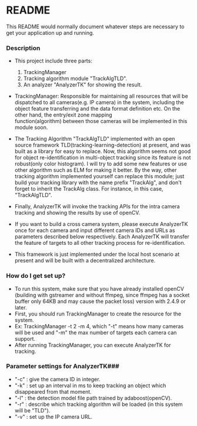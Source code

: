# README #

This README would normally document whatever steps are necessary to get your application up and running.

### Description ###

* This project include three parts: 
  1. TrackingManager
  2. Tracking algorithm module "TrackAlgTLD".
  3. An analyzer "AnalyzerTK" for showing the result.
  
* TrackingManager:
    Responsible for maintaining all resources that will be dispatched to all cameras(e.g. IP camera) in the system, including     the object feature transferring and the data format definition etc. On the other hand, the entry/exit zone mapping  
    function(algorithm) between those cameras will be implemented in this module soon.

* The Tracking Algorithm "TrackAlgTLD" implemented with an open source framework TLD(tracking-learning-detection) at present, and was built as a library for easy to replace. Now, this algorithm seems not good for object re-identification in multi-object tracking since its feature is not robust(only color histogram). I will try to add some new features or use other algorithm such as ELM for making it better. By the way, other tracking algorithm implemented yourself can replace this module; just build your tracking library with the name prefix "TrackAlg", and don't forget to inherit the TrackAlg class. For instance, in this case, "TrackAlgTLD".

* Finally, AnalyzerTK will invoke the tracking APIs for the intra camera tracking and showing the results by use of openCV.

* If you want to build a cross camera system, please execute AnalyzerTK once for each camera and input different camera IDs and URLs as parameters described below respectively. Each AnalyzerTK will transfer the feature of targets to all other tracking process for re-identification.

* This framework is just implemented under the local host scenario at present and will be built with a decentralized architecture.

### How do I get set up? ###

* To run this system, make sure that you have already installed openCV (building with gstreamer and without ffmpeg, since ffmpeg has a socket buffer only 64KB and may cause the packet loss) version with 2.4.9 or later.
* First, you should run TrackingManager to create the resource for the system.
* Ex: TrackingManager -t 2 -m 4, which "-t" means how many cameras will be used and "-m" the max number of targets each camera can support.
* After running TrackingManager, you can execute AnalyzerTK for tracking.

### Parameter settings for AnalyzerTK###

* "-c" : give the camera ID in integer.
* "-k" : set up an interval in ms to keep tracking an object which disappeared from that moment.
* "-l" : the detection model file path trained by adaboost(openCV).
* "-r" : describe which tracking algorithm will be loaded (in this system will be "TLD").
* "-v" : set up the IP camera URL.
